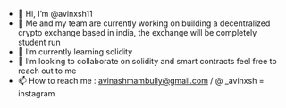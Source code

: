 - 👋 Hi, I’m @avinxsh11
- 👀 Me and my team are currently working on building a decentralized crypto exchange based in india, the exchange will be completely student run
- 🌱 I’m currently learning solidity
- 💞️ I’m looking to collaborate on solidity and smart contracts feel free to reach out to me
- 📫 How to reach me : avinashmambully@gmail.com / @ _avinxsh = instagram 

<!---
avinxsh11/avinxsh11 is a ✨ special ✨ repository because its `README.md` (this file) appears on your GitHub profile.
You can click the Preview link to take a look at your changes.
--->
